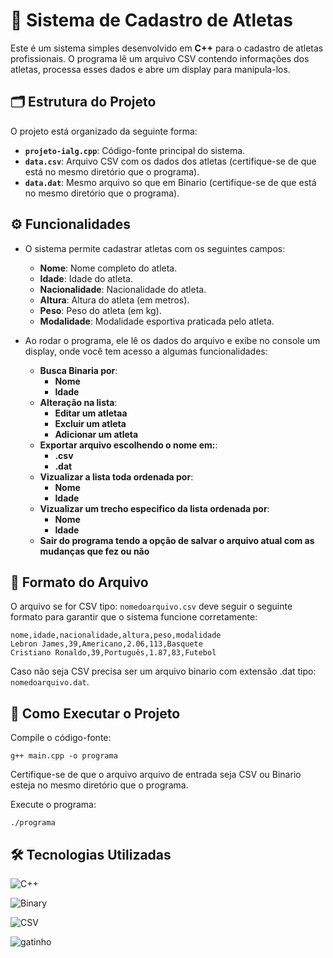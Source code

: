 # 🏅 Sistema de Cadastro de Atletas

Este é um sistema simples desenvolvido em **C++** para o cadastro de atletas profissionais. O programa lê um arquivo CSV contendo informações dos atletas, processa esses dados e abre um display para manipula-los.

## 🗂️ Estrutura do Projeto

O projeto está organizado da seguinte forma:

- **`projeto-ialg.cpp`**: Código-fonte principal do sistema.
- **`data.csv`**: Arquivo CSV com os dados dos atletas (certifique-se de que está no mesmo diretório que o programa).
- **`data.dat`**: Mesmo arquivo so que em Binario (certifique-se de que está no mesmo diretório que o programa).

## ⚙️ Funcionalidades

- O sistema permite cadastrar atletas com os seguintes campos:
  - **Nome**: Nome completo do atleta.
  - **Idade**: Idade do atleta.
  - **Nacionalidade**: Nacionalidade do atleta.
  - **Altura**: Altura do atleta (em metros).
  - **Peso**: Peso do atleta (em kg).
  - **Modalidade**: Modalidade esportiva praticada pelo atleta.

- Ao rodar o programa, ele lê os dados do arquivo e exibe no console um display, onde você tem acesso a algumas funcionalidades:
  - **Busca Binaria por**:
    - **Nome**
    - **Idade**
  - **Alteração na lista**:
    - **Editar um atletaa**
    - **Excluir um atleta**
    - **Adicionar um atleta**
  - **Exportar arquivo escolhendo o nome em:**:
    - **.csv**
    - **.dat**
  - **Vizualizar a lista toda ordenada por**:
    - **Nome**
    - **Idade**
  - **Vizualizar um trecho especifico da lista ordenada por**:
    - **Nome**
    - **Idade**
  - **Sair do programa tendo a opção de salvar o arquivo atual com as mudanças que fez ou não**

## 📑 Formato do Arquivo 

O arquivo se for CSV tipo: `nomedoarquivo.csv` deve seguir o seguinte formato para garantir que o sistema funcione corretamente:

```csv
nome,idade,nacionalidade,altura,peso,modalidade
Lebron James,39,Americano,2.06,113,Basquete
Cristiano Ronaldo,39,Português,1.87,83,Futebol
```

Caso não seja CSV precisa ser um arquivo binario com extensão .dat tipo: `nomedoarquivo.dat`.

## 🚀 Como Executar o Projeto

Compile o código-fonte:
```
g++ main.cpp -o programa
```

Certifique-se de que o arquivo arquivo de entrada seja CSV ou Binario esteja no mesmo diretório que o programa.

Execute o programa:
```
./programa
```

## 🛠️ Tecnologias Utilizadas

![C++](https://img.shields.io/badge/-C%2B%2B-00599C?logo=c%2B%2B&logoColor=white&style=flat)

![Binary](https://img.shields.io/badge/-Binary%20%28.dat%29-9B4D4D?logo=java&logoColor=white&style=flat)

![CSV](https://img.shields.io/badge/-CSV-2E8B57?logo=csv&logoColor=white&style=flat)

![gatinho](https://cataas.com/cat)
